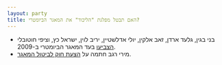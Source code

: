 ```yaml
---
layout: party
title: האם תבטל מפלגת "הליכוד" את המאגר הביומטרי?
---
```


* בני בגין, גלעד ארדן, זאב אלקין, יולי אדלשטיין, יריב לוין, ישראל כץ, וציפי חוטובלי 
  [הצביעו](https://oknesset.org/vote/652/) בעד המאגר הביומטרי ב-2009.
* מירי רגב חתמה על [הצעת חוק לביטול המאגר](http://www.mako.co.il/nexter-archive/Article-5a73491c10e6631006.htm).
